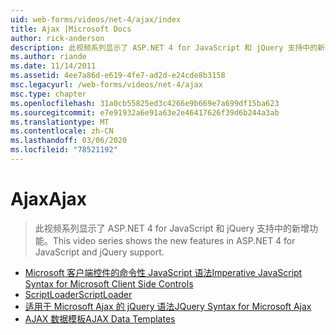 ```yaml
---
uid: web-forms/videos/net-4/ajax/index
title: Ajax |Microsoft Docs
author: rick-anderson
description: 此视频系列显示了 ASP.NET 4 for JavaScript 和 jQuery 支持中的新增功能。
ms.author: riande
ms.date: 11/14/2011
ms.assetid: 4ee7a86d-e619-4fe7-ad2d-e24cde8b3158
msc.legacyurl: /web-forms/videos/net-4/ajax
msc.type: chapter
ms.openlocfilehash: 31a0cb55825ed3c4266e9b669e7a699df15ba623
ms.sourcegitcommit: e7e91932a6e91a63e2e46417626f39d6b244a3ab
ms.translationtype: MT
ms.contentlocale: zh-CN
ms.lasthandoff: 03/06/2020
ms.locfileid: "78521192"
---
```

# <a name="ajax"></a><span data-ttu-id="121aa-103">Ajax</span><span class="sxs-lookup"><span data-stu-id="121aa-103">Ajax</span></span>

> <span data-ttu-id="121aa-104">此视频系列显示了 ASP.NET 4 for JavaScript 和 jQuery 支持中的新增功能。</span><span class="sxs-lookup"><span data-stu-id="121aa-104">This video series shows the new features in ASP.NET 4 for JavaScript and jQuery support.</span></span>

- [<span data-ttu-id="121aa-105">Microsoft 客户端控件的命令性 JavaScript 语法</span><span class="sxs-lookup"><span data-stu-id="121aa-105">Imperative JavaScript Syntax for Microsoft Client Side Controls</span></span>](aspnet-4-quick-hit-imperative-javascript-syntax-for-microsoft-client-side-controls.md)
- [<span data-ttu-id="121aa-106">ScriptLoader</span><span class="sxs-lookup"><span data-stu-id="121aa-106">ScriptLoader</span></span>](aspnet-4-quick-hit-the-scriptloader.md)
- [<span data-ttu-id="121aa-107">适用于 Microsoft Ajax 的 jQuery 语法</span><span class="sxs-lookup"><span data-stu-id="121aa-107">JQuery Syntax for Microsoft Ajax</span></span>](aspnet-4-quick-hit-jquery-syntax-for-microsoft-ajax.md)
- [<span data-ttu-id="121aa-108">AJAX 数据模板</span><span class="sxs-lookup"><span data-stu-id="121aa-108">AJAX Data Templates</span></span>](aspnet-4-quick-hit-ajax-data-templates.md)
